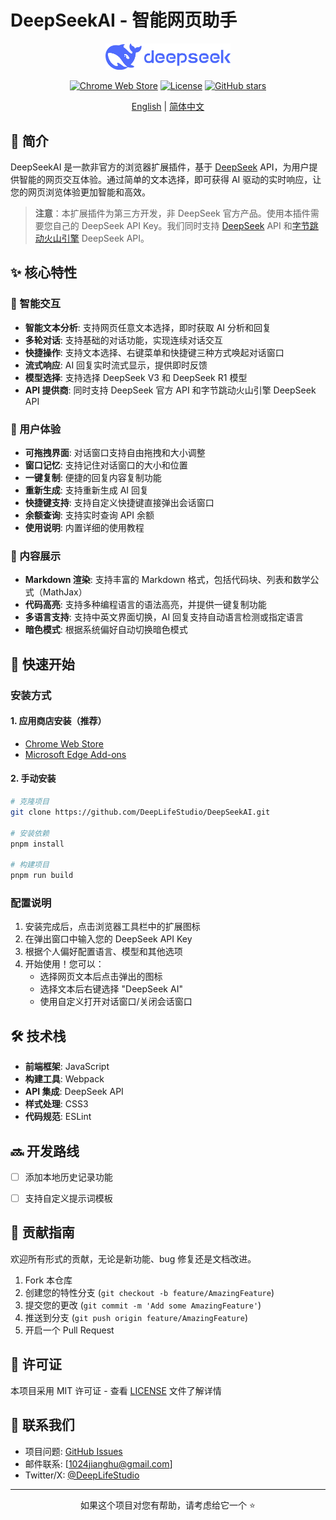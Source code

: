 # DeepSeekAI - 智能网页助手

<div align="center">

<img src="src/icons/logo.webp" alt="DeepSeekAI Logo" width="200" />


[![Chrome Web Store](https://img.shields.io/chrome-web-store/v/bjjobdlpgglckcmhgmmecijpfobmcpap)](https://chromewebstore.google.com/detail/bjjobdlpgglckcmhgmmecijpfobmcpap)
[![License](https://img.shields.io/github/license/DeepLifeStudio/DeepSeekAI)](LICENSE)
[![GitHub stars](https://img.shields.io/github/stars/DeepLifeStudio/DeepSeekAI)](https://github.com/DeepLifeStudio/DeepSeekAI/stargazers)

[English](README.md) | [简体中文](README.zh-CN.md)

</div>

## 📖 简介

DeepSeekAI 是一款非官方的浏览器扩展插件，基于 [DeepSeek](https://deepseek.com) API，为用户提供智能的网页交互体验。通过简单的文本选择，即可获得 AI 驱动的实时响应，让您的网页浏览体验更加智能和高效。

> **注意**：本扩展插件为第三方开发，非 DeepSeek 官方产品。使用本插件需要您自己的 DeepSeek API Key。我们同时支持 [DeepSeek](https://deepseek.com) API 和[字节跳动火山引擎](https://console.volcengine.com/ark/region:ark+cn-beijing/endpoint?config=%7B%7D) DeepSeek API。

## ✨ 核心特性

### 🎯 智能交互
- **智能文本分析**: 支持网页任意文本选择，即时获取 AI 分析和回复
- **多轮对话**: 支持基础的对话功能，实现连续对话交互
- **快捷操作**: 支持文本选择、右键菜单和快捷键三种方式唤起对话窗口
- **流式响应**: AI 回复实时流式显示，提供即时反馈 
- **模型选择**: 支持选择 DeepSeek V3 和 DeepSeek R1 模型
- **API 提供商**: 同时支持 DeepSeek 官方 API 和字节跳动火山引擎 DeepSeek API

### 💎 用户体验
- **可拖拽界面**: 对话窗口支持自由拖拽和大小调整
- **窗口记忆**: 支持记住对话窗口的大小和位置
- **一键复制**: 便捷的回复内容复制功能
- **重新生成**: 支持重新生成 AI 回复
- **快捷键支持**: 支持自定义快捷键直接弹出会话窗口
- **余额查询**: 支持实时查询 API 余额
- **使用说明**: 内置详细的使用教程

### 🎨 内容展示
- **Markdown 渲染**: 支持丰富的 Markdown 格式，包括代码块、列表和数学公式（MathJax）
- **代码高亮**: 支持多种编程语言的语法高亮，并提供一键复制功能
- **多语言支持**: 支持中英文界面切换，AI 回复支持自动语言检测或指定语言
- **暗色模式**: 根据系统偏好自动切换暗色模式

## 🚀 快速开始

### 安装方式

#### 1. 应用商店安装（推荐）
- [Chrome Web Store](https://chromewebstore.google.com/detail/bjjobdlpgglckcmhgmmecijpfobmcpap)
- [Microsoft Edge Add-ons](https://chromewebstore.google.com/detail/deepseek-ai/bjjobdlpgglckcmhgmmecijpfobmcpap)

#### 2. 手动安装
```bash
# 克隆项目
git clone https://github.com/DeepLifeStudio/DeepSeekAI.git

# 安装依赖
pnpm install

# 构建项目
pnpm run build
```

### 配置说明

1. 安装完成后，点击浏览器工具栏中的扩展图标
2. 在弹出窗口中输入您的 DeepSeek API Key
3. 根据个人偏好配置语言、模型和其他选项
4. 开始使用！您可以：
   - 选择网页文本后点击弹出的图标
   - 选择文本后右键选择 "DeepSeek AI"
   - 使用自定义打开对话窗口/关闭会话窗口
   

## 🛠️ 技术栈

- **前端框架**: JavaScript
- **构建工具**: Webpack
- **API 集成**: DeepSeek API
- **样式处理**: CSS3
- **代码规范**: ESLint

## 🔜 开发路线
- [ ] 添加本地历史记录功能
- [ ] 支持自定义提示词模板


## 🤝 贡献指南

欢迎所有形式的贡献，无论是新功能、bug 修复还是文档改进。

1. Fork 本仓库
2. 创建您的特性分支 (`git checkout -b feature/AmazingFeature`)
3. 提交您的更改 (`git commit -m 'Add some AmazingFeature'`)
4. 推送到分支 (`git push origin feature/AmazingFeature`)
5. 开启一个 Pull Request

## 📄 许可证

本项目采用 MIT 许可证 - 查看 [LICENSE](LICENSE) 文件了解详情

## 📮 联系我们

- 项目问题: [GitHub Issues](https://github.com/DeepLifeStudio/DeepSeekAI/issues)
- 邮件联系: [1024jianghu@gmail.com]
- Twitter/X: [@DeepLifeStudio](https://x.com/DeepLifeStudio)
---

<div align="center">
如果这个项目对您有帮助，请考虑给它一个 ⭐️
</div> 